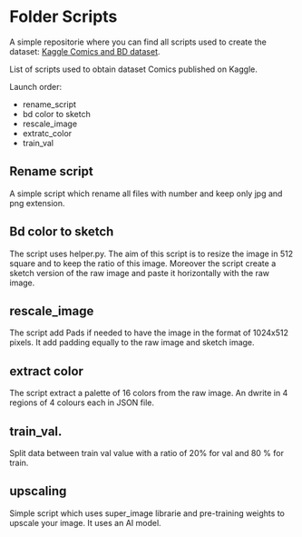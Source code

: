 # Folder Scripts
A simple repositorie where you can find all scripts used to create the dataset: [Kaggle Comics and BD dataset](https://www.kaggle.com/datasets/mrarmonius/bd-and-comics).

List of scripts used to obtain dataset Comics published on Kaggle.

Launch order:
- rename_script
- bd color to sketch
- rescale_image
- extratc_color
- train_val

## Rename script
A simple script which rename all files with number and keep only jpg and png extension.

## Bd color to sketch
The script uses helper.py.
The aim of this script is to resize the image in 512 square and to keep the ratio of this image. Moreover the script create a sketch version of the raw image and paste it horizontally with the raw image.

## rescale_image
The script add Pads if needed to have the image in the format of 1024x512 pixels. It add padding equally to the raw image and sketch image.

## extract color
The script extract a palette of 16 colors from the raw image. An dwrite in 4 regions of 4 colours each in JSON file.

## train_val.
Split data between train val value with a ratio of 20% for val and 80 % for train.

## upscaling
Simple script which uses super_image librarie and pre-training weights to upscale your image. It uses an AI model.
